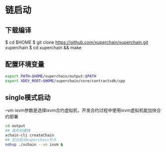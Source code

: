 # 链启动

## 下载编译

$ cd $HOME
$ git clone https://github.com/xuperchain/xuperchain.git  xuperchain
$ cd xuperchain && make

## 配置环境变量

```bash
export PATH=$HOME/xuperchain/output:$PATH
export XDEV_ROOT=$HOME/xuperchain/core/contractsdk/cpp
```

## single模式启动

–vm ixvm参数是选择ixvm合约虚拟机，开发合约过程中使用ixvm虚拟机能加快合约部署

```bash
cd output
## 首先创建链
xchain-cli createChain
## 后台启动xuperchain节点
nohup ./xchain --vm ixvm &
```

